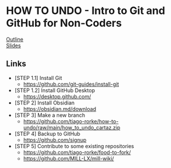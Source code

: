 # HOW TO UNDO - Intro to Git and GitHub for Non-Coders

[Outline](how_to_undo.md)  
[Slides](slides.pdf)  

## Links

- [STEP 1.1] Install Git
	- https://github.com/git-guides/install-git
- [STEP 1.2] Install GitHub Desktop
	- https://desktop.github.com/
- [STEP 2] Install Obsidian
	- https://obsidian.md/download
- [STEP 3] Make a new branch
 	- https://github.com/tiago-rorke/how-to-undo/raw/main/how_to_undo_cartaz.zip
- [STEP 4] Backup to GitHub
	- https://github.com/signup
- [STEP 5] Contribute to some existing repositories
	- https://github.com/tiago-rorke/food-to-fork/
 	- https://github.com/MILL-LX/mill-wiki/
